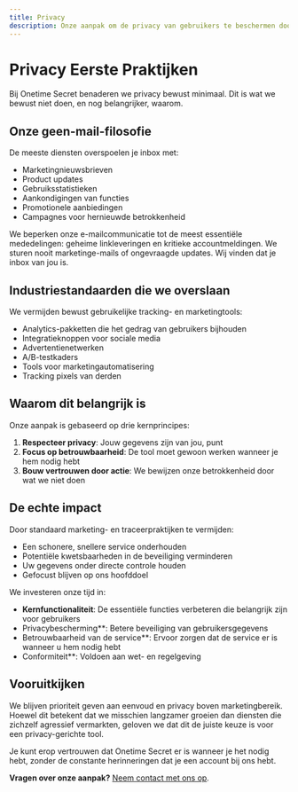 ```yaml
---
title: Privacy
description: Onze aanpak om de privacy van gebruikers te beschermen door bewuste ontwerpkeuzes
---
```


# Privacy Eerste Praktijken

Bij Onetime Secret benaderen we privacy bewust minimaal. Dit is wat we bewust niet doen, en nog belangrijker, waarom.

## Onze geen-mail-filosofie

De meeste diensten overspoelen je inbox met:

- Marketingnieuwsbrieven
- Product updates
- Gebruiksstatistieken
- Aankondigingen van functies
- Promotionele aanbiedingen
- Campagnes voor hernieuwde betrokkenheid

We beperken onze e-mailcommunicatie tot de meest essentiële mededelingen: geheime linkleveringen en kritieke accountmeldingen. We sturen nooit marketinge-mails of ongevraagde updates. Wij vinden dat je inbox van jou is.

## Industriestandaarden die we overslaan

We vermijden bewust gebruikelijke tracking- en marketingtools:

- Analytics-pakketten die het gedrag van gebruikers bijhouden
- Integratieknoppen voor sociale media
- Advertentienetwerken
- A/B-testkaders
- Tools voor marketingautomatisering
- Tracking pixels van derden

## Waarom dit belangrijk is

Onze aanpak is gebaseerd op drie kernprincipes:

1. **Respecteer privacy**: Jouw gegevens zijn van jou, punt
2. **Focus op betrouwbaarheid**: De tool moet gewoon werken wanneer je hem nodig hebt
3. **Bouw vertrouwen door actie**: We bewijzen onze betrokkenheid door wat we niet doen

## De echte impact

Door standaard marketing- en traceerpraktijken te vermijden:

- Een schonere, snellere service onderhouden
- Potentiële kwetsbaarheden in de beveiliging verminderen
- Uw gegevens onder directe controle houden
- Gefocust blijven op ons hoofddoel

We investeren onze tijd in:

- **Kernfunctionaliteit**: De essentiële functies verbeteren die belangrijk zijn voor gebruikers
- Privacybescherming**: Betere beveiliging van gebruikersgegevens
- Betrouwbaarheid van de service**: Ervoor zorgen dat de service er is wanneer u hem nodig hebt
- Conformiteit**: Voldoen aan wet- en regelgeving

## Vooruitkijken

We blijven prioriteit geven aan eenvoud en privacy boven marketingbereik. Hoewel dit betekent dat we misschien langzamer groeien dan diensten die zichzelf agressief vermarkten, geloven we dat dit de juiste keuze is voor een privacy-gerichte tool.

Je kunt erop vertrouwen dat Onetime Secret er is wanneer je het nodig hebt, zonder de constante herinneringen dat je een account bij ons hebt.

**Vragen over onze aanpak?** [Neem contact met ons op](https://onetimesecret.com/feedback).
